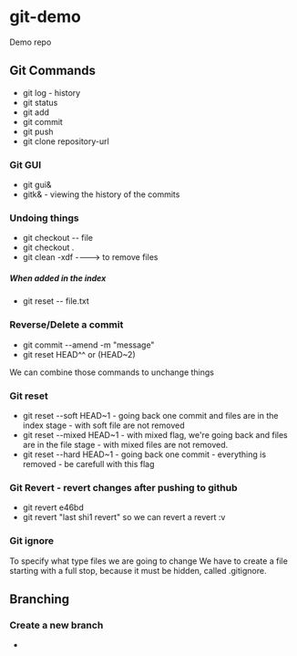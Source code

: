 # git-demo
Demo repo

## Git Commands
* git log - history
* git status
* git add
* git commit
* git push
* git clone repository-url

### Git GUI
* git gui&
* gitk& - viewing the history of the commits

### Undoing things
* git checkout -- file
* git checkout .
* git clean -xdf ----> to remove files

##### When added in the index
* git reset -- file.txt

### Reverse/Delete a commit
* git commit --amend -m "message"
* git reset HEAD^^ or (HEAD~2)

We can combine those commands to unchange things

### Git reset

* git reset --soft HEAD~1 - going back one commit and files are in the index stage - with soft file are not removed
* git reset --mixed HEAD~1 - with mixed flag, we're going back and files are in the file stage - with mixed files are not removed.
* git reset --hard HEAD~1 - going back one commit - everything is removed - be carefull with this flag

### Git Revert - revert changes after pushing to github

* git revert e46bd
* git revert "last shi1 revert" so we can revert a revert :v

### Git ignore
To specify what type files we are going to change
We have to create a file starting with a full stop, because it must be hidden, called .gitignore.

## Branching

### Create a new branch
* 